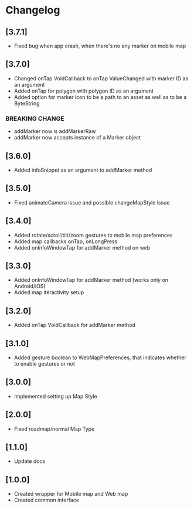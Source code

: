 # Changelog

## [3.7.1]

* Fixed bug when app crash, when there's no any marker on mobile map

## [3.7.0]

* Changed onTap VoidCallback to onTap ValueChanged with marker ID as an argument
* Added onTap for polygon with polygon ID as an argument
* Added option for marker icon to be a path to an asset as well as to be a ByteString

### BREAKING CHANGE
* addMarker now is addMarkerRaw
* addMarker now accepts instance of a Marker object

## [3.6.0]

* Added infoSnippet as an argument to addMarker method

## [3.5.0]

* Fixed animateCamera issue and possible changeMapStyle issue

## [3.4.0]

* Added rotate/scroll/tilt/zoom gestures to mobile map preferences
* Added map callbacks onTap, onLongPress
* Added onInfoWindowTap for addMarker method on web

## [3.3.0]

* Added onInfoWindowTap for addMarker method (works only on Android/iOS)
* Added map iteractivity setup

## [3.2.0]

* Added onTap VoidCallback for addMarker method

## [3.1.0]

* Added gesture boolean to WebMapPreferences, that indicates whether to enable gestures or not

## [3.0.0]

* Implemented setting up Map Style

## [2.0.0]

* Fixed roadmap/normal Map Type

## [1.1.0]

* Update docs

## [1.0.0]

* Created wrapper for Mobile map and Web map
* Created common interface

